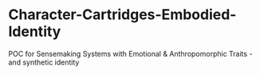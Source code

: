 # Character-Cartridges-Embodied-Identity
POC for Sensemaking Systems with Emotional &amp; Anthropomorphic Traits - and synthetic identity
